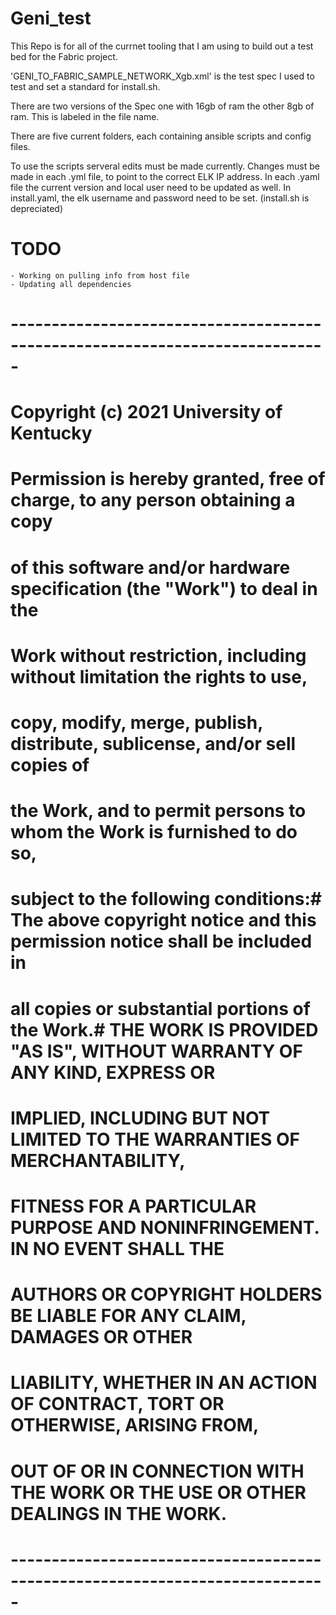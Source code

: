# Geni_test


This Repo is for all of the currnet tooling that I am using to build out a test bed for the Fabric project.

  
'GENI_TO_FABRIC_SAMPLE_NETWORK_Xgb.xml' is the test spec I used to test and set a standard for install.sh. 
  
  There are two versions of the Spec one with 16gb of ram the other 8gb of ram. 
  This is labeled in the file name.
  
There are five current folders, each containing ansible scripts and config files.

To use the scripts serveral edits must be made currently.
Changes must be made in each .yml file, to point to the correct ELK IP address.
In each .yaml file the current version and local user need to be updated as well.
In install.yaml, the elk username and password need to be set.
(install.sh is depreciated)

  
  # TODO
    - Working on pulling info from host file
    - Updating all dependencies


# -----------------------------------------------------------------------------
# Copyright (c) 2021 University of Kentucky
# Permission is hereby granted, free of charge, to any person obtaining a copy
# of this software and/or hardware specification (the "Work") to deal in the
# Work without restriction, including without limitation the rights to use,
# copy, modify, merge, publish, distribute, sublicense, and/or sell copies of
# the Work, and to permit persons to whom the Work is furnished to do so,
# subject to the following conditions:# The above copyright notice and this permission notice shall be included in
# all copies or substantial portions of the Work.# THE WORK IS PROVIDED "AS IS", WITHOUT WARRANTY OF ANY KIND, EXPRESS OR
# IMPLIED, INCLUDING BUT NOT LIMITED TO THE WARRANTIES OF MERCHANTABILITY,
# FITNESS FOR A PARTICULAR PURPOSE AND NONINFRINGEMENT. IN NO EVENT SHALL THE
# AUTHORS OR COPYRIGHT HOLDERS BE LIABLE FOR ANY CLAIM, DAMAGES OR OTHER
# LIABILITY, WHETHER IN AN ACTION OF CONTRACT, TORT OR OTHERWISE, ARISING FROM,
# OUT OF OR IN CONNECTION WITH THE WORK OR THE USE OR OTHER DEALINGS IN THE WORK.
# -----------------------------------------------------------------------------
